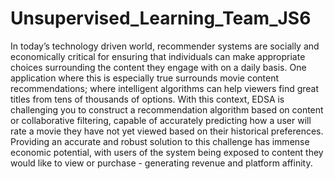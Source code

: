 # Unsupervised_Learning_Team_JS6
In today’s technology driven world, recommender systems are socially and economically critical for ensuring that individuals can make appropriate choices surrounding the content they engage with on a daily basis. One application where this is especially true surrounds movie content recommendations; where intelligent algorithms can help viewers find great titles from tens of thousands of options.  With this context, EDSA is challenging you to construct a recommendation algorithm based on content or collaborative filtering, capable of accurately predicting how a user will rate a movie they have not yet viewed based on their historical preferences.  Providing an accurate and robust solution to this challenge has immense economic potential, with users of the system being exposed to content they would like to view or purchase - generating revenue and platform affinity.

